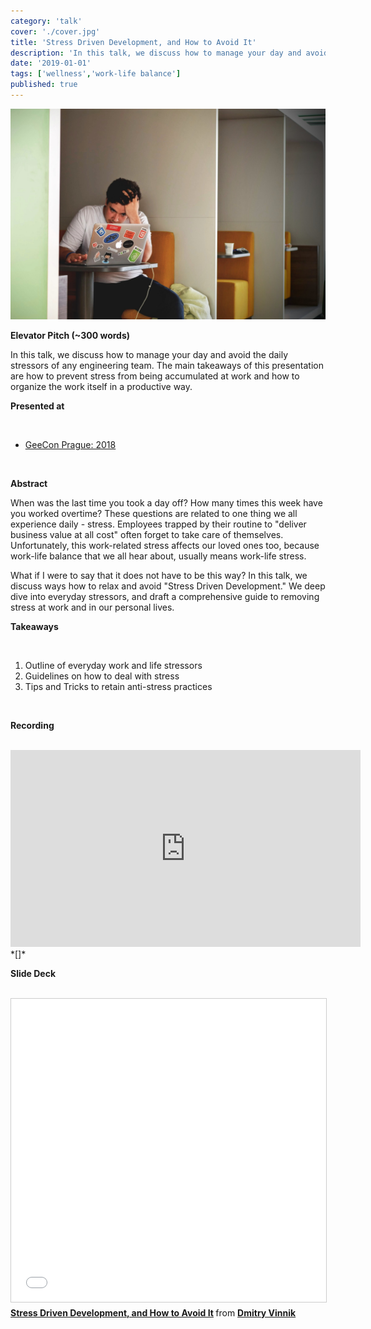 ```yaml
---
category: 'talk'
cover: './cover.jpg'
title: 'Stress Driven Development, and How to Avoid It'
description: 'In this talk, we discuss how to manage your day and avoid the daily stressors of any engineering team.'
date: '2019-01-01'
tags: ['wellness','work-life balance']
published: true
---
```

![German Shepherd](./cover.jpg)

**Elevator Pitch (~300 words)**

In this talk, we discuss how to manage your day and avoid the daily stressors of any engineering team. The main takeaways of this presentation are how to prevent stress from being accumulated at work and how to organize the work itself in a productive way.

**Presented at**

<br>

- [GeeCon Prague: 2018]()

<br>

**Abstract**
 
When was the last time you took a day off? How many times this week have you worked overtime? These questions are related to one thing we all experience daily - stress.  Employees trapped by their routine to "deliver business value at all cost" often forget to take care of themselves. Unfortunately, this work-related stress affects our loved ones too, because work-life balance that we all hear about, usually means work-life stress.

What if I were to say that it does not have to be this way? In this talk, we discuss ways how to relax and avoid "Stress Driven Development." We deep dive into everyday stressors, and draft a comprehensive guide to removing stress at work and in our personal lives. 

**Takeaways**

<br>

1. Outline of everyday work and life stressors
2. Guidelines on how to deal with stress 
3. Tips and Tricks to retain anti-stress practices


<br>

**Recording**

<br>

<iframe width="560" height="315" src="https://www.youtube.com/embed/nRisoHAnhnA" title="YouTube video player" frameborder="0" allow="accelerometer; autoplay; clipboard-write; encrypted-media; gyroscope; picture-in-picture" allowfullscreen></iframe>
*[]*
<br>

**Slide Deck**

<br>

<iframe src="//www.slideshare.net/slideshow/embed_code/key/JuVmOUN8ZbvgXs" width="595" height="485" frameborder="0" marginwidth="0" marginheight="0" scrolling="no" style="border:1px solid #CCC; border-width:1px; margin-bottom:5px; max-width: 100%;" allowfullscreen> </iframe> <div style="margin-bottom:5px"> <strong> <a href="//www.slideshare.net/DmitryVinnik1/stress-driven-development-and-how-to-avoid-it" title="Stress Driven Development, and How to Avoid It" target="_blank">Stress Driven Development, and How to Avoid It</a> </strong> from <strong><a href="https://www.slideshare.net/DmitryVinnik1" target="_blank">Dmitry Vinnik</a></strong> </div>
